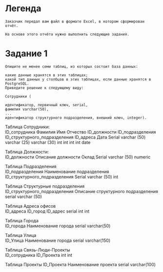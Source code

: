 # Легенда
    Заказчик передал вам файл в формате Excel, в котором сформирован отчёт.

    На основе этого отчёта нужно выполнить следующие задания.

# Задание 1
    Опишите не менее семи таблиц, из которых состоит база данных:

    какие данные хранятся в этих таблицах;
    какой тип данных у столбцов в этих таблицах, если данные хранятся в PostgreSQL.
    Приведите решение к следующему виду:

    Сотрудники (

    идентификатор, первичный ключ, serial,
    фамилия varchar(50),
    ...
    идентификатор структурного подразделения, внешний ключ, integer).

Таблица Сотрудники:								
ID_сотрудника	  Фамилия	        Имя 	     Отчество	    ID_должности	ID_подразделения	ID_структурного_подразделения	ID_адреса	Дата
    Serial       varchar (50)	varchar (25)	varchar (30)	    int	               int	                     int	                int	    date

Таблица Должности:		
ID_должности	Описание должности	    Оклад
    Serial	        varchar (50)	    numeric

Таблица Подразделения		
ID_подразделения	Наименование подразделения	ID_структурного_подразделения
    Serial	                varchar (50)	                int

Таблица Структурные подразделения	
ID_структурного_подразделения	  Описание структурного подразделения
            serial                    	    varchar (50)

Таблица Адреса офисов		
ID_адреса	        ID_город	        ID_адрес
serial	                int	               int

Таблица Города	
ID_города	Наименование города
serial	        varchar(50)
	
Таблица Улица 	
ID_Улица	Наименование города
serial	        varchar(150)

Таблица Связь-Люди-Проекты	
ID_сотрудника	ID_Проекта
int	                int

Таблица Проекты	
ID_Проекта	Наименование проекта
serial	        varchar(100)


